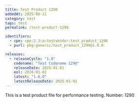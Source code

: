```yaml
---
title: Test Product 1290
addedAt: 2025-08-21
category: test
tags: test
permalink: /test-product-1290

identifiers:
  - cpe: cpe:2.3:a:testvendor:test_product_1290
  - purl: pkg:generic/test_product_1290@1.0.0

releases:
  - releaseCycle: "1.0"
    codename: "Test Codename 1290"
    releaseDate: 2025-01-01
    eol: 2026-01-01
    latest: "1.0.0"
    latestReleaseDate: 2025-01-01
---
```


This is a test product file for performance testing. Number: 1290
